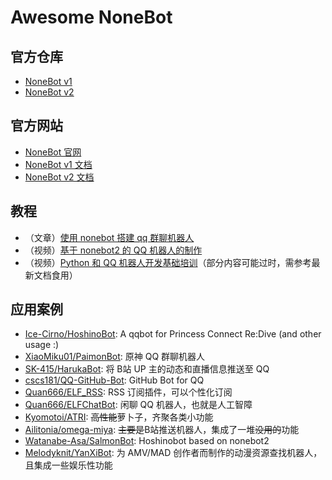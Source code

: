 # Awesome NoneBot

## 官方仓库

- [NoneBot v1](https://github.com/nonebot/nonebot)
- [NoneBot v2](https://github.com/nonebot/nonebot2)

## 官方网站

- [NoneBot 官网](https://nonebot.dev/)
- [NoneBot v1 文档](https://docs.nonebot.dev/)
- [NoneBot v2 文档](https://v2.nonebot.dev/)

## 教程

- （文章）[使用 nonebot 搭建 qq 群聊机器人](https://zhuanlan.zhihu.com/p/340849952)
- （视频）[基于 nonebot2 的 QQ 机器人的制作](https://www.bilibili.com/video/BV1JK4y1D7kX)
- （视频）[Python 和 QQ 机器人开发基础培训](https://www.bilibili.com/video/BV19t411679V)（部分内容可能过时，需参考最新文档食用）

## 应用案例

- [Ice-Cirno/HoshinoBot](https://github.com/Ice-Cirno/HoshinoBot): A qqbot for Princess Connect Re:Dive (and other usage :)
- [XiaoMiku01/PaimonBot](https://github.com/XiaoMiku01/PaimonBot): 原神 QQ 群聊机器人
- [SK-415/HarukaBot](https://github.com/SK-415/HarukaBot): 将 B站 UP 主的动态和直播信息推送至 QQ
- [cscs181/QQ-GitHub-Bot](https://github.com/cscs181/QQ-GitHub-Bot): GitHub Bot for QQ
- [Quan666/ELF_RSS](https://github.com/Quan666/ELF_RSS): RSS 订阅插件，可以个性化订阅
- [Quan666/ELFChatBot](https://github.com/Quan666/ELFChatBot): 闲聊 QQ 机器人，也就是人工智障
- [Kyomotoi/ATRI](https://github.com/Kyomotoi/ATRI): ~~高性能~~萝卜子，齐聚各类小功能
- [Ailitonia/omega-miya](https://github.com/Ailitonia/omega-miya): ~~主要是~~B站推送机器人，集成了一堆~~没用的~~功能
- [Watanabe-Asa/SalmonBot](https://github.com/Watanabe-Asa/SalmonBot): Hoshinobot based on nonebot2
- [Melodyknit/YanXiBot](https://github.com/Melodyknit/YanXiBot): 为 AMV/MAD 创作者而制作的动漫资源查找机器人，且集成一些娱乐性功能
